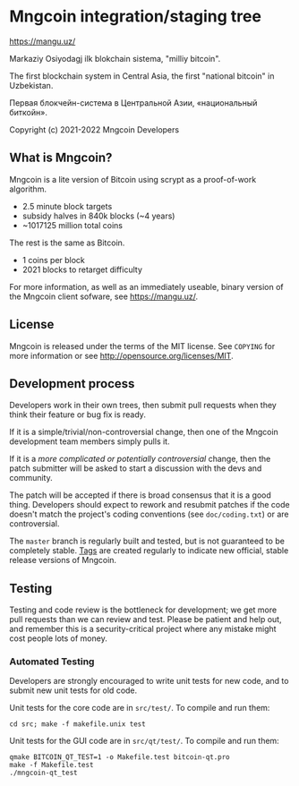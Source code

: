 Mngcoin integration/staging tree
================================

https://mangu.uz/

Markaziy Osiyodagj ilk blokchain sistema, "milliy bitcoin".

The first blockchain system in Central Asia, the first "national bitcoin" in Uzbekistan.

Первая блокчейн-система в Центральной Азии, «национальный биткойн».

Copyright (c) 2021-2022 Mngcoin Developers

What is Mngcoin?
----------------

Mngcoin is a lite version of Bitcoin using scrypt as a proof-of-work algorithm.
 - 2.5 minute block targets
 - subsidy halves in 840k blocks (~4 years)
 - ~1017125 million total coins

The rest is the same as Bitcoin.
 - 1 coins per block
 - 2021 blocks to retarget difficulty

For more information, as well as an immediately useable, binary version of
the Mngcoin client sofware, see https://mangu.uz/.

License
-------

Mngcoin is released under the terms of the MIT license. See `COPYING` for more
information or see http://opensource.org/licenses/MIT.

Development process
-------------------

Developers work in their own trees, then submit pull requests when they think
their feature or bug fix is ready.

If it is a simple/trivial/non-controversial change, then one of the Mngcoin
development team members simply pulls it.

If it is a *more complicated or potentially controversial* change, then the patch
submitter will be asked to start a discussion with the devs and community.

The patch will be accepted if there is broad consensus that it is a good thing.
Developers should expect to rework and resubmit patches if the code doesn't
match the project's coding conventions (see `doc/coding.txt`) or are
controversial.

The `master` branch is regularly built and tested, but is not guaranteed to be
completely stable. [Tags](https://github.com/mngcoin-project/mngcoin/tags) are created
regularly to indicate new official, stable release versions of Mngcoin.

Testing
-------

Testing and code review is the bottleneck for development; we get more pull
requests than we can review and test. Please be patient and help out, and
remember this is a security-critical project where any mistake might cost people
lots of money.

### Automated Testing

Developers are strongly encouraged to write unit tests for new code, and to
submit new unit tests for old code.

Unit tests for the core code are in `src/test/`. To compile and run them:

    cd src; make -f makefile.unix test

Unit tests for the GUI code are in `src/qt/test/`. To compile and run them:

    qmake BITCOIN_QT_TEST=1 -o Makefile.test bitcoin-qt.pro
    make -f Makefile.test
    ./mngcoin-qt_test

